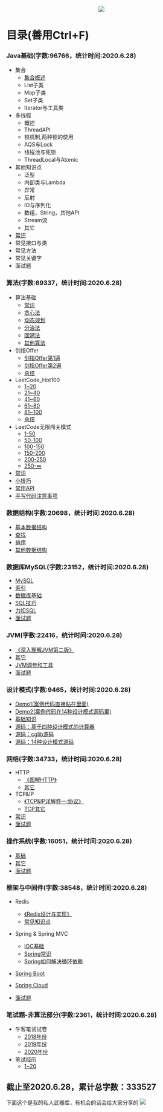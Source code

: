 <p align="center">
    <img src="http://116.62.79.166:8080/github/JavaCollege/head.png" width=""/>
</p>  

# 目录(善用Ctrl+F)
### Java基础(字数:96766，统计时间:2020.6.28)

- 集合
  - [集合概述]()
  - List子类
  - Map子类
  - Set子类
  - Iterator与工具类
- 多线程
  - 概述
  - ThreadAPI
  - 锁机制,两种锁的使用
  - AQS与Lock
  - 线程池与死锁
  - ThreadLocal与Atomic
- 其他知识点
  - 泛型
  - 内部类与Lambda
  - 异常
  - 反射
  - IO与序列化
  - 数组，String，其他API
  - Stream流
  - 其它
- [常识](https://www.baidu.com/)
- 常见接口与类
- 常见方法
- 常见关键字
- 面试题

### 算法(字数:69337，统计时间:2020.6.28)

- 算法基础
  - [常识]()
  - [贪心法]()
  - [动态规划]()
  - [分治法]()
  - [回溯法]()
  - [其他算法]()
- 剑指Offer
  - [剑指Offer第1遍]()
  - [剑指Offer第2遍]()
  - [总结]()
- LeetCode_Hot100
  - [1~20]()
  - [21~40]()
  - [41~60]()
  - [61~80]()
  - [81~100]()
  - [总结]()
- LeetCode无限闯关模式
  - [1-50]()
  - [50-100]()
  - [100-150]()
  - [150-200]()
  - [200-250]()
  - [250-∞]()
- [常识]()
- [小技巧]()
- [常用API]()
- [手写代码注意事项]()

### 数据结构(字数:20698，统计时间:2020.6.28)

- [基本数据结构]()
- [查找]()
- [排序]()
- [其他数据结构]()

### 数据库MySQL(字数:23152，统计时间:2020.6.28)

- [MySQL]()
- [索引]()
- [数据库基础]()
- [SQL技巧]()
- [力扣SQL]()
- [面试题]()

### JVM(字数:22416，统计时间:2020.6.28)

- [《深入理解JVM第二版》]()
- [其它]()
- [JVM调参和工具]()
- [面试题]()

### 设计模式(字数:9465，统计时间:2020.6.28)

- [Demo1(案例代码直接贴在里面)]()
- [Demo2(案例代码在14种设计模式源码里)]()
- [基础知识]()
- [源码：基于四种设计模式的计算器]()
- [源码：cglib源码]()
- [源码：14种设计模式源码]()

### 网络(字数:34733，统计时间:2020.6.28)

- HTTP
  - [《图解HTTP》]()
  - [其它]()
- TCP&IP
  - [《TCP&IP详解卷一:协议》]()
  - [TCP其它]()
- [常识]()
- [面试题]()

### 操作系统(字数:16051，统计时间:2020.6.28)

- [基础]()
- [其它]()
- [面试题]()

### 框架与中间件(字数:38548，统计时间:2020.6.28)

- Redis

  - [《Redis设计与实现》]()
  - [常见知识点]()
- Spring & Spring MVC

  - [IOC基础]()
  - [Spring常识]()
  - [Spring如何解决循环依赖]()
- [Spring Boot]()
- [Spring Cloud]()
- [面试题]()

### 笔试题-非算法部分(字数:2361，统计时间:2020.6.28)

- 牛客笔试试卷
  - [2018年份]()
  - [2019年份]()
  - [2020年份]()
- 笔试经历
  - [1~20]()

## 截止至2020.6.28，累计总字数：333527
下面这个是我的私人武器库，有机会的话会给大家分享的
![](http://116.62.79.166:8080/github/JavaCollege/youdao.jpg)

